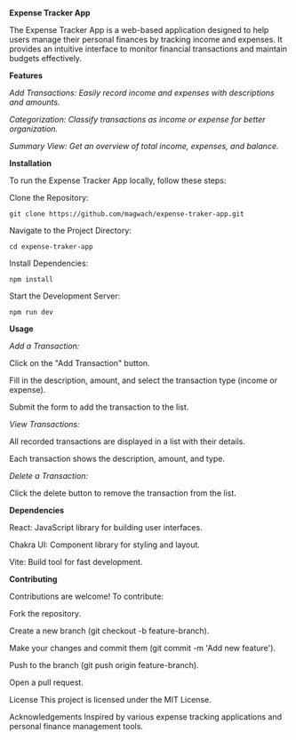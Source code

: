 **Expense Tracker App**

The Expense Tracker App is a web-based application designed to help users manage their personal finances by tracking income and expenses. It provides an intuitive interface to monitor financial transactions and maintain budgets effectively.​

**Features**

_Add Transactions: Easily record income and expenses with descriptions and amounts.​_

_Categorization: Classify transactions as income or expense for better organization.​_

_Summary View: Get an overview of total income, expenses, and balance.​_

**Installation**

To run the Expense Tracker App locally, follow these steps:

Clone the Repository:

    git clone https://github.com/magwach/expense-traker-app.git
    
Navigate to the Project Directory:

    cd expense-traker-app
    
Install Dependencies:

    npm install
    
Start the Development Server:

    npm run dev

**Usage**

_Add a Transaction:_

Click on the "Add Transaction" button.​

Fill in the description, amount, and select the transaction type (income or expense).​

Submit the form to add the transaction to the list.​

_View Transactions:_

All recorded transactions are displayed in a list with their details.​

Each transaction shows the description, amount, and type.​

_Delete a Transaction:_

Click the delete button to remove the transaction from the list.​


**Dependencies**

React: JavaScript library for building user interfaces.​

Chakra UI: Component library for styling and layout.​

Vite: Build tool for fast development.​

**Contributing**

Contributions are welcome! To contribute:​

Fork the repository.​

Create a new branch (git checkout -b feature-branch).​

Make your changes and commit them (git commit -m 'Add new feature').​

Push to the branch (git push origin feature-branch).​

Open a pull request.​

License
This project is licensed under the MIT License.​

Acknowledgements
Inspired by various expense tracking applications and personal finance management tools.​
